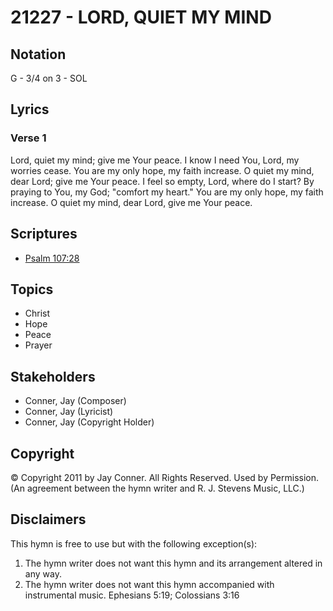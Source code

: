 # 21227 - LORD, QUIET MY MIND

## Notation

G - 3/4 on 3 - SOL

## Lyrics

### Verse 1

Lord, quiet my mind; give me Your peace. I know I need You, Lord, my worries cease. You are my only hope, my faith increase. O quiet my mind, dear Lord; give me Your peace. I feel so empty, Lord, where do I start? By praying to You, my God; "comfort my heart." You are my only hope, my faith increase. O quiet my mind, dear Lord, give me Your peace.


## Scriptures

- [Psalm 107:28](https://www.biblegateway.com/passage/?search=Psalm%20107%3A28)

## Topics

- Christ
- Hope
- Peace
- Prayer

## Stakeholders

- Conner, Jay (Composer)
- Conner, Jay (Lyricist)
- Conner, Jay (Copyright Holder)

## Copyright

© Copyright 2011 by Jay Conner. All Rights Reserved. Used by Permission.
(An agreement between the hymn writer and R. J. Stevens Music, LLC.)

## Disclaimers

This hymn is free to use but with the following exception(s):
1. The hymn writer does not want this hymn and its arrangement altered in any way.
2. The hymn writer does not want this hymn accompanied with instrumental music.
Ephesians 5:19; Colossians 3:16

